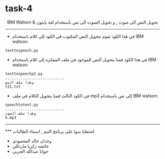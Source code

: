 # task-4

<div align="center">

  IBM Watson & تحويل النص الى صوت , و تحويل الصوت الى نص باستخدام لغة بايثون
</div>
<hr>


* في هذا الكود نقوم بتحويل النص المكتوب في الكود إلى كلام باستخدام IBM watson:

```
texttospeech.py

```

* في هذا الكود قمنا بتحويل النص الموجود في ملف المفكرة إلى كلام باستخدام IBM watson:

```
texttospeechp2.py
...........................
وهذا ملف النص 
t21.txt

```


* في الكود الثالث قمنا بتحويل الكلام في ملف mp3 إلى نص باستخدام IBM watson:

```
speechtotext.py
...........................
وهذا ملف الصوت
h.mp3

```

<hr>
***
اشتغلنا سوا على برنامج التيم , اسماء الطالبات 

* وجدان خالد المحمودي 
* عائشه زكريا ماردللي
* جوانا عبدالله الحربي


